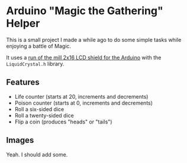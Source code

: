 # Arduino "Magic the Gathering" Helper

This is a small project I made a while ago to do some simple tasks while enjoying a battle of Magic.

It uses a [run of the mill 2x16 LCD shield for the Arduino](https://www.dfrobot.com/wiki/images/thumb/5/5e/DFR0009-PIN2.png/900px-DFR0009-PIN2.png) with the `LiquidCrystal.h` library.

## Features

* Life counter (starts at 20, increments and decrements)
* Poison counter (starts at 0, increments and decrements)
* Roll a six-sided dice
* Roll a twenty-sided dice
* Flip a coin (produces "heads" or "tails")

## Images

Yeah. I should add some.

